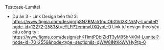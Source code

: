 Testcase-Lumitel
- Dự án 3 -
Link Design bên thứ 3: https://www.figma.com/design/p8NZBMaIr1puIObGVd3KlN/My-Lumitel?node-id=12272-2583&t=eYLFP2emmvUXQyoL-0
Link tự design theo yêu cầu công ty : https://www.figma.com/design/ehK11mtPDbiZIdT3yM95hN/KM-Lumitel?node-id=70-2556&node-type=section&t=qWW8INtKoWVHyPtp-0
